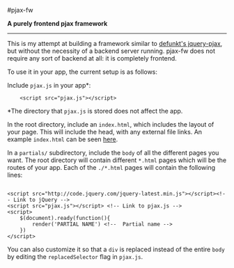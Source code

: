 #pjax-fw

**A purely frontend pjax framework**

---

This is my attempt at building a framework similar to [defunkt's jquery-pjax](https://github.com/defunkt/jquery-pjax), but without the necessity of a backend server running. pjax-fw does not require any sort of backend at all: it is completely frontend.

To use it in your app, the current setup is as follows:

Include `pjax.js` in your app\*:

```
	<script src="pjax.js"></script>
```

\*The directory that `pjax.js` is stored does not affect the app.

In the root directory, include an `index.html`, which includes the layout of your page. This will include the head, with any external file links. An example `index.html` can be seen [here](https://github.com/JoahG/pjax-fw/blob/gh-pages/index.html).

In a `partials/` subdirectory, include the `body` of all the different pages you want. The root directory will contain different `*.html` pages which will be the routes of your app. Each of the `./*.html` pages will contain the following lines:

```

<script src="http://code.jquery.com/jquery-latest.min.js"></script><!-- Link to jQuery -->
<script src="pjax.js"></script> <!-- Link to pjax.js -->
<script>
	$(document).ready(function(){
		render('PARTIAL NAME') <!--  Partial name -->
	})
</script>

```

You can also customize it so that a `div` is replaced instead of the entire `body` by editing the `replacedSelector` flag in `pjax.js`.